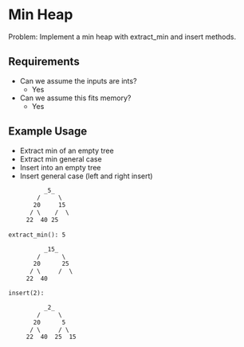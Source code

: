 # Min Heap

Problem: Implement a min heap with extract_min and insert methods.

## Requirements

- Can we assume the inputs are ints?
  - Yes
- Can we assume this fits memory?
  - Yes

## Example Usage

- Extract min of an empty tree
- Extract min general case
- Insert into an empty tree
- Insert general case (left and right insert)

```txt
          _5_
        /     \
       20     15
      / \    /  \
     22  40 25
     
extract_min(): 5

          _15_
        /      \
       20      25
      / \     /  \
     22  40 

insert(2):

          _2_
        /     \
       20      5
      / \     / \
     22  40  25  15
```

